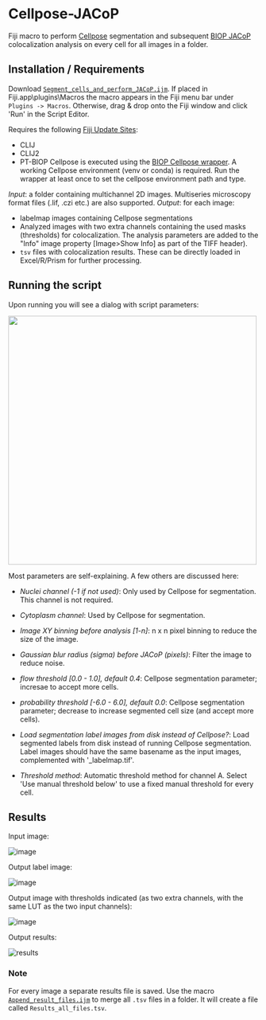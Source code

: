 # Cellpose-JACoP
Fiji macro to perform [Cellpose](https://github.com/MouseLand/cellpose) segmentation and subsequent [BIOP JACoP](https://github.com/BIOP/ijp-jacop-b) colocalization analysis on every cell for all images in a folder.

## Installation / Requirements
Download [`Segment_cells_and_perform_JACoP.ijm`](https://github.com/BioImaging-NKI/Cellpose-JACoP/blob/main/Segment_cells_and_perform_JACoP.ijm). If placed in Fiji.app\plugins\Macros the macro appears in the Fiji menu bar under `Plugins -> Macros`. Otherwise, drag & drop onto the Fiji window and click 'Run' in the Script Editor.

Requires the following [Fiji Update Sites](https://imagej.net/update-sites/following):
- CLIJ
- CLIJ2
- PT-BIOP
Cellpose is executed using the [BIOP Cellpose wrapper](https://github.com/BIOP/ijl-utilities-wrappers). A working Cellpose environment (venv or conda) is required.
Run the wrapper at least once to set the cellpose environment path and type.

_Input_: a folder containing multichannel 2D images. Multiseries microscopy format files (.lif, .czi etc.) are also supported.
_Output_: for each image:
- labelmap images containing Cellpose segmentations
- Analyzed images with two extra channels containing the used masks (thresholds) for colocalization. The analysis parameters are added to the "Info" image property [Image>Show Info] as part of the TIFF header).
- `tsv` files with colocalization results. These can be directly loaded in Excel/R/Prism for further processing.

## Running the script
Upon running you will see a dialog with script parameters:

<img src="https://github.com/user-attachments/assets/f20b7239-d656-46f0-a2c9-465bfbf86e32" width="500">

Most parameters are self-explaining. A few others are discussed here:
- _Nuclei channel (-1 if not used)_: Only used by Cellpose for segmentation. This channel is not required.
- _Cytoplasm channel_: Used by Cellpose for segmentation.
- _Image XY binning before analysis [1-n]_: n x n pixel binning to reduce the size of the image.
- _Gaussian blur radius (sigma) before JACoP (pixels)_: Filter the image to reduce noise.

- _flow threshold [0.0 - 1.0], default 0.4_: Cellpose segmentation parameter; incresae to accept more cells.
- _probability threshold [-6.0 - 6.0], default 0.0_: Cellpose segmentation parameter; decrease to increase segmented cell size (and accept more cells).
- _Load segmentation label images from disk instead of Cellpose?_: Load segmented labels from disk instead of running Cellpose segmentation. Label images should have the same basename as the input images, complemented with '_labelmap.tif'.
- _Threshold method_: Automatic threshold method for channel A. Select 'Use manual threshold below' to use a fixed manual threshold for every cell.

## Results
Input image:

![image](https://github.com/user-attachments/assets/0f48d0c9-d44e-4555-affd-6cfc4a35cc0d)

Output label image:

![image](https://github.com/user-attachments/assets/237f2678-6750-4e1b-b70f-76634c6d3ea7)

Output image with thresholds indicated (as two extra channels, with the same LUT as the two input channels):

![image](https://github.com/user-attachments/assets/1a2681cc-23a2-4950-94e5-91ba3edba896)

Output results:

![results](https://github.com/user-attachments/assets/f2b96e26-af9e-4951-ab56-54dffff67c45)

### Note
For every image a separate results file is saved. Use the macro [`Append_result_files.ijm`](https://github.com/BioImaging-NKI/Cellpose-JACoP/blob/main/Append_result_files.ijm) to merge all `.tsv` files in a folder. It will create a file called `Results_all_files.tsv`.
